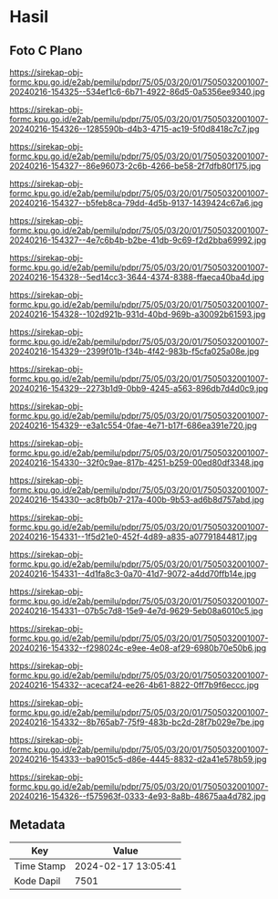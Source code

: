 # Hasil

## Foto C Plano

https://sirekap-obj-formc.kpu.go.id/e2ab/pemilu/pdpr/75/05/03/20/01/7505032001007-20240216-154325--534ef1c6-6b71-4922-86d5-0a5356ee9340.jpg

https://sirekap-obj-formc.kpu.go.id/e2ab/pemilu/pdpr/75/05/03/20/01/7505032001007-20240216-154326--1285590b-d4b3-4715-ac19-5f0d8418c7c7.jpg

https://sirekap-obj-formc.kpu.go.id/e2ab/pemilu/pdpr/75/05/03/20/01/7505032001007-20240216-154327--86e96073-2c6b-4266-be58-2f7dfb80f175.jpg

https://sirekap-obj-formc.kpu.go.id/e2ab/pemilu/pdpr/75/05/03/20/01/7505032001007-20240216-154327--b5feb8ca-79dd-4d5b-9137-1439424c67a6.jpg

https://sirekap-obj-formc.kpu.go.id/e2ab/pemilu/pdpr/75/05/03/20/01/7505032001007-20240216-154327--4e7c6b4b-b2be-41db-9c69-f2d2bba69992.jpg

https://sirekap-obj-formc.kpu.go.id/e2ab/pemilu/pdpr/75/05/03/20/01/7505032001007-20240216-154328--5ed14cc3-3644-4374-8388-ffaeca40ba4d.jpg

https://sirekap-obj-formc.kpu.go.id/e2ab/pemilu/pdpr/75/05/03/20/01/7505032001007-20240216-154328--102d921b-931d-40bd-969b-a30092b61593.jpg

https://sirekap-obj-formc.kpu.go.id/e2ab/pemilu/pdpr/75/05/03/20/01/7505032001007-20240216-154329--2399f01b-f34b-4f42-983b-f5cfa025a08e.jpg

https://sirekap-obj-formc.kpu.go.id/e2ab/pemilu/pdpr/75/05/03/20/01/7505032001007-20240216-154329--2273b1d9-0bb9-4245-a563-896db7d4d0c9.jpg

https://sirekap-obj-formc.kpu.go.id/e2ab/pemilu/pdpr/75/05/03/20/01/7505032001007-20240216-154329--e3a1c554-0fae-4e71-b17f-686ea391e720.jpg

https://sirekap-obj-formc.kpu.go.id/e2ab/pemilu/pdpr/75/05/03/20/01/7505032001007-20240216-154330--32f0c9ae-817b-4251-b259-00ed80df3348.jpg

https://sirekap-obj-formc.kpu.go.id/e2ab/pemilu/pdpr/75/05/03/20/01/7505032001007-20240216-154330--ac8fb0b7-217a-400b-9b53-ad6b8d757abd.jpg

https://sirekap-obj-formc.kpu.go.id/e2ab/pemilu/pdpr/75/05/03/20/01/7505032001007-20240216-154331--1f5d21e0-452f-4d89-a835-a07791844817.jpg

https://sirekap-obj-formc.kpu.go.id/e2ab/pemilu/pdpr/75/05/03/20/01/7505032001007-20240216-154331--4d1fa8c3-0a70-41d7-9072-a4dd70ffb14e.jpg

https://sirekap-obj-formc.kpu.go.id/e2ab/pemilu/pdpr/75/05/03/20/01/7505032001007-20240216-154331--07b5c7d8-15e9-4e7d-9629-5eb08a6010c5.jpg

https://sirekap-obj-formc.kpu.go.id/e2ab/pemilu/pdpr/75/05/03/20/01/7505032001007-20240216-154332--f298024c-e9ee-4e08-af29-6980b70e50b6.jpg

https://sirekap-obj-formc.kpu.go.id/e2ab/pemilu/pdpr/75/05/03/20/01/7505032001007-20240216-154332--acecaf24-ee26-4b61-8822-0ff7b9f6eccc.jpg

https://sirekap-obj-formc.kpu.go.id/e2ab/pemilu/pdpr/75/05/03/20/01/7505032001007-20240216-154332--8b765ab7-75f9-483b-bc2d-28f7b029e7be.jpg

https://sirekap-obj-formc.kpu.go.id/e2ab/pemilu/pdpr/75/05/03/20/01/7505032001007-20240216-154333--ba9015c5-d86e-4445-8832-d2a41e578b59.jpg

https://sirekap-obj-formc.kpu.go.id/e2ab/pemilu/pdpr/75/05/03/20/01/7505032001007-20240216-154326--f575963f-0333-4e93-8a8b-48675aa4d782.jpg


## Metadata

| Key        | Value               |
| ---------- | ------------------- |
| Time Stamp | 2024-02-17 13:05:41 |
| Kode Dapil | 7501                |



